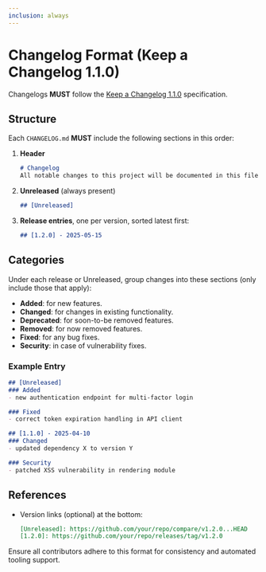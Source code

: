 ```yaml
---
inclusion: always
---
```


# Changelog Format (Keep a Changelog 1.1.0)

Changelogs **MUST** follow the [Keep a Changelog 1.1.0](https://keepachangelog.com/en/1.1.0/) specification.

## Structure

Each `CHANGELOG.md` **MUST** include the following sections in this order:

1. **Header**

   ```markdown
   # Changelog
   All notable changes to this project will be documented in this file.
   ```
2. **Unreleased** (always present)

   ```markdown
   ## [Unreleased]
   ```
3. **Release entries**, one per version, sorted latest first:

   ```markdown
   ## [1.2.0] - 2025-05-15
   ```

## Categories

Under each release or Unreleased, group changes into these sections (only include those that apply):

* **Added**: for new features.
* **Changed**: for changes in existing functionality.
* **Deprecated**: for soon-to-be removed features.
* **Removed**: for now removed features.
* **Fixed**: for any bug fixes.
* **Security**: in case of vulnerability fixes.

### Example Entry

```markdown
## [Unreleased]
### Added
- new authentication endpoint for multi-factor login

### Fixed
- correct token expiration handling in API client

## [1.1.0] - 2025-04-10
### Changed
- updated dependency X to version Y

### Security
- patched XSS vulnerability in rendering module
```

## References

* Version links (optional) at the bottom:

  ```markdown
  [Unreleased]: https://github.com/your/repo/compare/v1.2.0...HEAD
  [1.2.0]: https://github.com/your/repo/releases/tag/v1.2.0
  ```

Ensure all contributors adhere to this format for consistency and automated tooling support.
